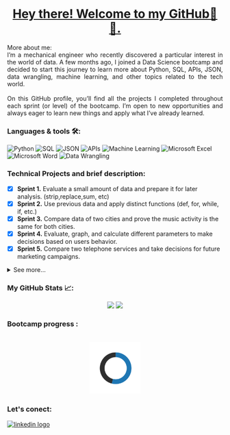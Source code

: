 <div id="header" align="center">
  
# <ins>Hey there! Welcome to my GitHub👋🙂.</ins>
</div>
<div id="header" style="text-align: justify;">
More about me:<br/>
I’m a mechanical engineer who recently discovered a particular interest in the world of data. A few months ago, I joined a Data Science bootcamp and decided to start this journey to learn more about Python, SQL, APIs, JSON, data wrangling, machine learning, and other topics related to the tech world.<br/>
<br/>
On this GitHub profile, you’ll find all the projects I completed throughout each sprint (or level) of the bootcamp. I’m open to new opportunities and always eager to learn new things and apply what I’ve already learned.
</div>

### Languages & tools 🛠️:

![Python](https://img.shields.io/badge/Python-3776AB?style=for-the-badge&logo=python&logoColor=white)
![SQL](https://img.shields.io/badge/SQL-yellow?style=for-the-badge&logo=mysql&logoColor=white)
![JSON](https://img.shields.io/badge/JSON-red?style=for-the-badge&logo=json&logoColor=white)
![APIs](https://img.shields.io/badge/APIs-FF6F00?style=for-the-badge&logo=fastapi&logoColor=white)
![Machine Learning](https://img.shields.io/badge/Machine_Learning-009688?style=for-the-badge&logo=scikit-learn&logoColor=white)
![Microsoft Excel](https://img.shields.io/badge/Excel-217346?style=for-the-badge&logo=microsoft-excel&logoColor=white)
![Microsoft Word](https://img.shields.io/badge/Word-2B579A?style=for-the-badge&logo=microsoft-word&logoColor=white)
![Data Wrangling](https://img.shields.io/badge/Data_Wrangling-pink?style=for-the-badge&logo=microsoft-word&logoColor=white)

### Technical Projects and brief description: 

- [x] **Sprint 1.** Evaluate a small amount of data and prepare it for later analysis. (strip,replace,sum, etc) 
- [x] **Sprint 2.** Use previous data and apply distinct functions (def, for, while, if, etc.)
- [x] **Sprint 3.** Compare data of two cities and prove the music activity is the same for both cities.
- [x] **Sprint 4.** Evaluate, graph, and calculate different parameters to make decisions based on users behavior.
- [x] **Sprint 5.** Compare two telephone services and take decisions for future marketing campaigns.
<details> 
  <summary>See more...</summary>
  
- [x] **Sprint 6.** As part of an online video game company, you need to plan a campaign for the next year.
- [x] **Sprint 7.** Based on used vehicles data for sell, develop a web app and add any type of visualization.
- [x] **Sprint 8.** Zuber is a new taxi company, using SQL we obtain data from other taxi companies and prove distinct hypothesis.
- [ ] **Sprint 9.** On progress...
</details>

### My GitHub Stats 📈:

<p align="center">
  <img src="https://github-readme-stats.vercel.app/api?username=alecaguirrem&theme=blueberry&show_icons=true&hide_border=true&count_private=true" width="425" />
  <img src="https://github-readme-streak-stats.herokuapp.com/?user=alecaguirrem&theme=blueberry&hide_border=true" width="450"/>
</p>


### Bootcamp progress :
<div id="header" align="center">
<br/>
<img src="https://raw.githubusercontent.com/alecaguirrem/alecaguirrem/main/progress-54.svg" width="120" />
</div>

### Let's conect:

<div align="left">
<a href="https://www.linkedin.com/in/alejandroaguirremoreno/" target="_blank">
  <img src="https://img.shields.io/static/v1?message=LinkedIn&logo=linkedin&label=&color=0077B5&logoColor=white&labelColor=&style=for-the-badge" height="35" alt="linkedin logo" />
</a>
</div>

